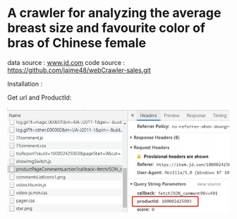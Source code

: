 <h1>A crawler for analyzing the average breast size and favourite color of bras of Chinese female</h1>

data source : www.jd.com
code source : https://github.com/jaime48/webCrawler-sales.git

Installation :

Get url and ProductId:

![Alt text](./public/img/console.webp?raw=true "Title")